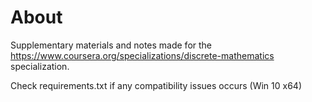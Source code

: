 # About

Supplementary materials and notes made for the https://www.coursera.org/specializations/discrete-mathematics specialization.  

Check requirements.txt if any compatibility issues occurs (Win 10 x64)


